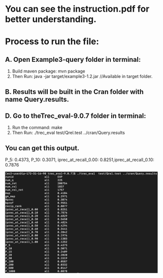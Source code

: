 
# You can see the instruction.pdf for better understanding.

# Process to run the file:


## A. Open Example3-query folder in terminal:
  1. Build maven package: mvn package
  2. Then Run: java -jar target/example3-1.2.jar //Available in target folder.

## B. Results will be built in the Cran​ folder with name Query.results. 

## D. Go to the ​Trec_eval-9.0.7​ folder in terminal:
  1. Run the command: make
  2. Then Run: ./trec_eval test/Qrel.test ../cran/Query.results

## You can get this output.

P_5​: 0.4373, ​P_10​: 0.3071, ​iprec_at_recall_0.00​: 0.8251,​ iprec_at_recall_0.10​: 0.7876

<img src="Screenshot 2020-11-15 at 4.33.19 PM.png" width="500">
